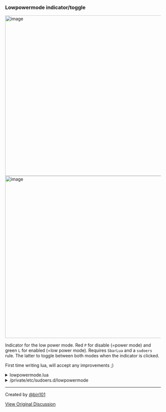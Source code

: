 ### Lowpowermode indicator/toggle

<img width="517" alt="image" src="https://github.com/user-attachments/assets/fa626438-29a0-4391-9682-cf762857ee41">
<img width="523" alt="image" src="https://github.com/user-attachments/assets/9c23c1eb-51b6-4de7-a8e1-c72e832be8af">

Indicator for the low power mode. Red `P` for disable (=power mode) and green `L` for enabled (=low power mode). Requires `SbarLua` and a `sudoers` rule. The latter to toggle between both modes when the indicator is clicked.

First time writing lua, will accept any improvements ;)

<details>
<summary>lowpowermode.lua</summary>

```lua
local colors = {
  green = 0xff9ed072,
  orange = 0xfff39660,
  red = 0xfffc5d7c,
  bg1 = 0xff363944
}

local label = "?"
local color = colors.orange
local modeValue = 0

local lowpowermode = sbar.add("item", "widgets.lowpowermoe", {
  position = "right",
  label = { 
    font = { family = "SF Mono" },
    string = label,
    color = color,
    padding_right = 10
  }
})

local function setModeValue(v)
  modeValue = v
  if v == 1 then
    label = "L"
    color = colors.green
    sbar.exec("sudo pmset -a lowpowermode 1", function() end)
  else
    label = "P"
    color = colors.red
    sbar.exec("sudo pmset -a lowpowermode 0", function() end)
  end
  lowpowermode:set({
    label = { 
      string = label,
      color = color
    },
  })
end

lowpowermode:subscribe({"power_source_change", "system_woke"}, function(env)
  sbar.exec("pmset -g |grep lowpowermode", function(mode_info)
    local found, _, enabled = mode_info:find("(%d+)")
    if found then
      setModeValue(tonumber(enabled))
    end
  end)
end)

lowpowermode:subscribe("mouse.clicked", function(env)
  if modeValue == 0 then
    setModeValue(1)
  else
    setModeValue(0)
  end
end)

sbar.add("bracket", "widgets.lowpowermode.bracket", { lowpowermode.name }, {
  background = { color = colors.bg1 }
})

sbar.add("item", "widgets.lowpowermode.padding", {
  position = "right",
  width = 5
})

```
</details>

<details>
<summary>/private/etc/sudoers.d/lowpowermode</summary>

```
yourUserName ALL=(root) NOPASSWD: /usr/bin/pmset -a lowpowermode 0
yourUserName ALL=(root) NOPASSWD: /usr/bin/pmset -a lowpowermode 1
```
</details>

---

Created by [@bin101](https://github.com/bin101)

[View Original Discussion](https://github.com/FelixKratz/SketchyBar/discussions/12#discussioncomment-10626991)
